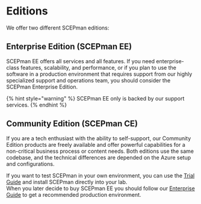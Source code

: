 # Editions

We offer two different SCEPman editions:

## Enterprise Edition \(SCEPman EE\)

SCEPman EE offers all services and all features. If you need enterprise-class features, scalability, and performance, or if you plan to use the software in a production environment that requires support from our highly specialized support and operations team, you should consider the SCEPman Enterprise Edition.

{% hint style="warning" %}
SCEPman EE only is backed by our support services.
{% endhint %}

## Community Edition \(SCEPman CE\)

If you are a tech enthusiast with the ability to self-support, our Community Edition products are freely available and offer powerful capabilities for a non-critical business process or content needs. Both editions use the same codebase, and the technical differences are depended on the Azure setup and configurations.

If you want to test SCEPman in your own environment, you can use the [Trial Guide](getting-started/trial-guide.md) and install SCEPman directly into your lab.  
When you later decide to buy SCEPman EE you should follow our [Enterprise Guide](getting-started/enterprise-guide.md) to get a recommended production environment.

